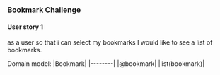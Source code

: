 ### Bookmark Challenge

#### User story 1
as a user
so that i can select my bookmarks
I would like to see a list of bookmarks.

Domain model: 
|Bookmark|
|--------|
|@bookmark|
|list(bookmark)|